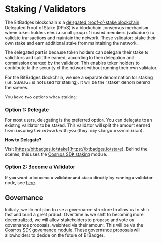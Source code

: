 # Staking / Validators

The BitBadges blockchain is a [delegated proof-of-stake blockchain](https://101blockchains.com/proof-of-stake-vs-delegated-proof-of-stake/). Delegated Proof of Stake (DPoS) is a blockchain consensus mechanism where token holders elect a small group of trusted members (validators) to validate transactions and maintain the network. These validators stake their own stake and earn additional stake from maintaining the network.&#x20;

The delegated part is because token holders can delegate their stake to validators and split the earned, according to their delegation and commission charged by the validator. This enables token holders to contribute to the security of the network without running their own validator.

For the BitBadges blockchain, we use a separate denomination for staking (i.e. $BADGE is not used for staking). It will be the "stake" denom behind the scenes.&#x20;





You have two options when staking:

### Option 1: Delegate

For most users, delegating is the preferred option. You can delegate to an existing validator to be staked. This validator will split the amount earned from securing the network with you (they may charge a commission).&#x20;

**How to Delegate?**

Visit [https://bitbadges.io/stake](https://bitbadges.io/stake). Behind the scenes, this uses the [Cosmos SDK staking](https://docs.cosmos.network/main/modules/staking) module.&#x20;

### **Option 2: Become a Validator**

If you want to become a validator and stake directly by running a validator node, see [here](run-a-node/).&#x20;

## **Governance**

Initially, we do not plan to use a governance structure to allow us to ship fast and build a great prduct. Over time as we shift to becoming more decentralized, we will allow stakeholders to propose and vote on governance proposals, weighted via their amount. This will be via the [Cosmos SDK governance module](https://docs.cosmos.network/main/modules/gov). These governance proposals will allowholders to decide on the future of BitBadges.
